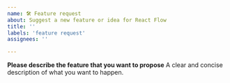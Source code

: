 ```yaml
---
name: 🛠 Feature request
about: Suggest a new feature or idea for React Flow
title: ''
labels: 'feature request'
assignees: ''

---
```


**Please describe the feature that you want to propose**
A clear and concise description of what you want to happen.
